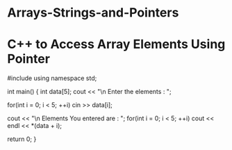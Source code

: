 # Arrays-Strings-and-Pointers
# C++ to Access Array Elements Using Pointer

#include <iostream>
using namespace std;

int main()
{
   int data[5];
   cout << "\n Enter the elements : ";

   for(int i = 0; i < 5; ++i)
      cin >> data[i];

   cout << "\n Elements You entered are : ";
   for(int i = 0; i < 5; ++i)
      cout << endl << *(data + i);

   return 0;
}
